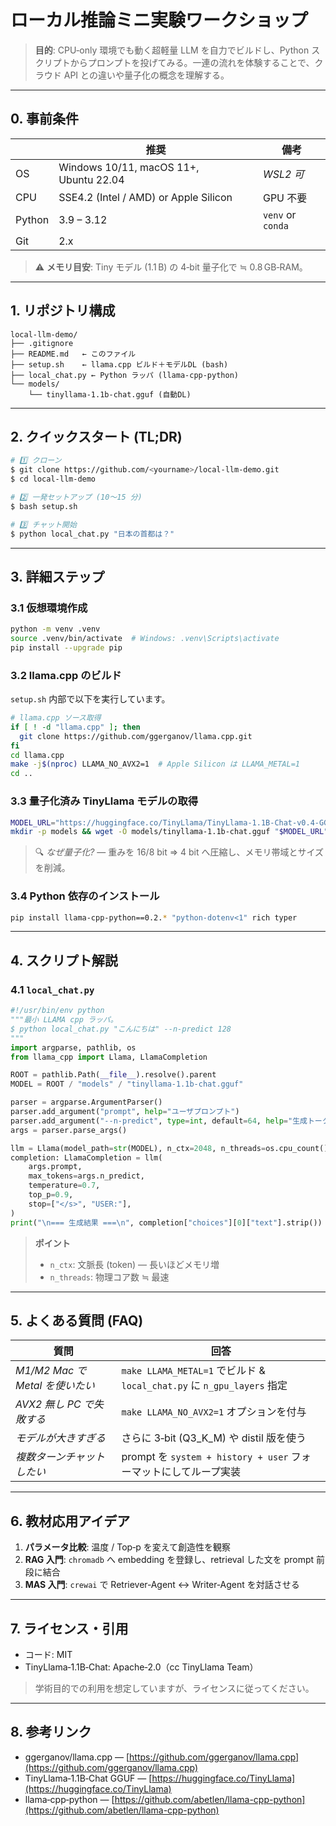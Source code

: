 # ローカル推論ミニ実験ワークショップ

> **目的**: CPU‑only 環境でも動く超軽量 LLM を自力でビルドし、Python スクリプトからプロンプトを投げてみる。一連の流れを体験することで、クラウド API との違いや量子化の概念を理解する。

---

## 0. 事前条件

|        | 推奨                                     | 備考                |
| ------ | -------------------------------------- | ----------------- |
| OS     | Windows 10/11, macOS 11+, Ubuntu 22.04 | *WSL2 可*          |
| CPU    | SSE4.2 (Intel / AMD) or Apple Silicon  | GPU 不要            |
| Python | 3.9 – 3.12                             | `venv` or `conda` |
| Git    | 2.x                                    |                   |

> ⚠ **メモリ目安**: Tiny モデル (1.1 B) の 4‑bit 量子化で ≒ 0.8 GB‑RAM。

---

## 1. リポジトリ構成

```text
local-llm-demo/
├── .gitignore
├── README.md   ← このファイル
├── setup.sh    ← llama.cpp ビルド＋モデルDL (bash)
├── local_chat.py ← Python ラッパ (llama‑cpp‑python)
└── models/
    └── tinyllama-1.1b-chat.gguf (自動DL)
```

---

## 2. クイックスタート (TL;DR)

```bash
# 1️⃣ クローン
$ git clone https://github.com/<yourname>/local-llm-demo.git
$ cd local-llm-demo

# 2️⃣ 一発セットアップ (10〜15 分)
$ bash setup.sh

# 3️⃣ チャット開始
$ python local_chat.py "日本の首都は？"
```

---

## 3. 詳細ステップ

### 3.1 仮想環境作成

```bash
python -m venv .venv
source .venv/bin/activate  # Windows: .venv\Scripts\activate
pip install --upgrade pip
```

### 3.2 llama.cpp のビルド

`setup.sh` 内部で以下を実行しています。

```bash
# llama.cpp ソース取得
if [ ! -d "llama.cpp" ]; then
  git clone https://github.com/ggerganov/llama.cpp.git
fi
cd llama.cpp
make -j$(nproc) LLAMA_NO_AVX2=1  # Apple Silicon は LLAMA_METAL=1
cd ..
```

### 3.3 量子化済み TinyLlama モデルの取得

```bash
MODEL_URL="https://huggingface.co/TinyLlama/TinyLlama-1.1B-Chat-v0.4-GGUF/resolve/main/TinyLlama-1.1B-Chat-v0.4.Q4_K_M.gguf"
mkdir -p models && wget -O models/tinyllama-1.1b-chat.gguf "$MODEL_URL"
```

> 🔍 *なぜ量子化?* — 重みを 16/8 bit ⇒ 4 bit へ圧縮し、メモリ帯域とサイズを削減。

### 3.4 Python 依存のインストール

```bash
pip install llama-cpp-python==0.2.* "python-dotenv<1" rich typer
```

---

## 4. スクリプト解説

### 4.1 `local_chat.py`

```python
#!/usr/bin/env python
"""最小 LLAMA cpp ラッパ。
$ python local_chat.py "こんにちは" --n-predict 128
"""
import argparse, pathlib, os
from llama_cpp import Llama, LlamaCompletion

ROOT = pathlib.Path(__file__).resolve().parent
MODEL = ROOT / "models" / "tinyllama-1.1b-chat.gguf"

parser = argparse.ArgumentParser()
parser.add_argument("prompt", help="ユーザプロンプト")
parser.add_argument("--n-predict", type=int, default=64, help="生成トークン数")
args = parser.parse_args()

llm = Llama(model_path=str(MODEL), n_ctx=2048, n_threads=os.cpu_count())
completion: LlamaCompletion = llm(
    args.prompt,
    max_tokens=args.n_predict,
    temperature=0.7,
    top_p=0.9,
    stop=["</s>", "USER:"],
)
print("\n=== 生成結果 ===\n", completion["choices"][0]["text"].strip())
```

> **ポイント**
>
> * `n_ctx`: 文脈長 (token) — 長いほどメモリ増
> * `n_threads`: 物理コア数 ≒ 最速

---

## 5. よくある質問 (FAQ)

| 質問                        | 回答                                                              |
| ------------------------- | --------------------------------------------------------------- |
| *M1/M2 Mac で Metal を使いたい* | `make LLAMA_METAL=1` でビルド & `local_chat.py` に `n_gpu_layers` 指定 |
| *AVX2 無し PC で失敗する*        | `make LLAMA_NO_AVX2=1` オプションを付与                                 |
| *モデルが大きすぎる*               | さらに 3‑bit (Q3\_K\_M) や distil 版を使う                              |
| *複数ターンチャットしたい*            | prompt を `system + history + user` フォーマットにしてループ実装               |

---

## 6. 教材応用アイデア

1. **パラメータ比較**: 温度 / Top‑p を変えて創造性を観察
2. **RAG 入門**: `chromadb` へ embedding を登録し、retrieval した文を prompt 前段に結合
3. **MAS 入門**: `crewai` で Retriever‑Agent ↔ Writer‑Agent を対話させる

---

## 7. ライセンス・引用

* コード: MIT
* TinyLlama‑1.1B‑Chat: Apache‑2.0（cc TinyLlama Team）

> 学術目的での利用を想定していますが、ライセンスに従ってください。

---

## 8. 参考リンク

* ggerganov/llama.cpp — [https://github.com/ggerganov/llama.cpp](https://github.com/ggerganov/llama.cpp)
* TinyLlama‑1.1B‑Chat GGUF — [https://huggingface.co/TinyLlama](https://huggingface.co/TinyLlama)
* llama‑cpp‑python — [https://github.com/abetlen/llama-cpp-python](https://github.com/abetlen/llama-cpp-python)
